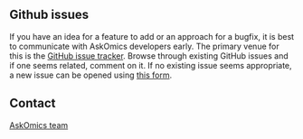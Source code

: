 <!--
.. title: Contact
.. slug: contact
.. date: 2020-05-12 12:51:22 UTC+02:00
.. tags:
.. category:
.. link:
.. description:
.. type: text
-->

## Github issues

If you have an idea for a feature to add or an approach for a bugfix, it is best to communicate with AskOmics developers early. The primary venue for this is the [GitHub issue tracker](https://github.com/askomics/flaskomics/issues). Browse through existing GitHub issues and if one seems related, comment on it. If no existing issue seems appropriate, a new issue can be opened using [this form](https://github.com/askomics/flaskomics/issues/new).


## Contact

<a href='mailto:askomics@irisa.fr?Subject=[askomics] help'>AskOmics team</a>
